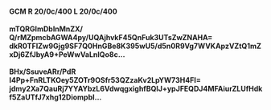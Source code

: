 #### GCM R 20/0c/400 L 20/0c/400
**mTQRGImDblnMnZX/**<br/>**Q/rMZpmcbAGWA4py/UQAjhvkF45QnFuk3UTsZwZNAHA=**<br/>**dkR0TFIZw9Gjg9SF7Q0HnGBe8K395wU5/d5n0R9Vg7WVKApzVZtQ1mZxDj6ZfJbyA9+PeWwVaLnlQo8c...**<br/><br/>
**BHx/SsuveARr/PdR**<br/>**I4Pp+FnRLTKOey5ZOTr9OSfr53QZzaKv2LpYW73H4FI=**<br/>**jdmy2Xa7QauRj7YYAYbzL6VdwqgxighfBQIJ+ypJFEQDJ4MFAiurZLUfHdkf5ZaUTfJ7xhg12DiompbI...**